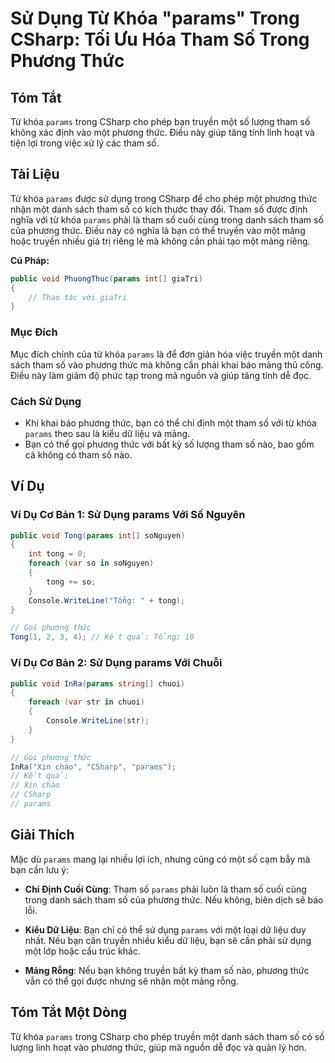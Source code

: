 <!--
Meta Description: # Sử Dụng Từ Khóa "params" Trong CSharp: Tối Ưu Hóa Tham Số Trong Phương Thức ## Tóm Tắt Từ khóa `params` trong CSharp cho phép bạn truyền một số lượn...
Meta Keywords: params, tham, một, phương, thức
-->

# Sử Dụng Từ Khóa "params" Trong CSharp: Tối Ưu Hóa Tham Số Trong Phương Thức

## Tóm Tắt
Từ khóa `params` trong CSharp cho phép bạn truyền một số lượng tham số không xác định vào một phương thức. Điều này giúp tăng tính linh hoạt và tiện lợi trong việc xử lý các tham số.

## Tài Liệu
Từ khóa `params` được sử dụng trong CSharp để cho phép một phương thức nhận một danh sách tham số có kích thước thay đổi. Tham số được định nghĩa với từ khóa `params` phải là tham số cuối cùng trong danh sách tham số của phương thức. Điều này có nghĩa là bạn có thể truyền vào một mảng hoặc truyền nhiều giá trị riêng lẻ mà không cần phải tạo một mảng riêng.

**Cú Pháp:**
```csharp
public void PhuongThuc(params int[] giaTri)
{
    // Thao tác với giaTri
}
```

### Mục Đích
Mục đích chính của từ khóa `params` là để đơn giản hóa việc truyền một danh sách tham số vào phương thức mà không cần phải khai báo mảng thủ công. Điều này làm giảm độ phức tạp trong mã nguồn và giúp tăng tính dễ đọc.

### Cách Sử Dụng
- Khi khai báo phương thức, bạn có thể chỉ định một tham số với từ khóa `params` theo sau là kiểu dữ liệu và mảng.
- Bạn có thể gọi phương thức với bất kỳ số lượng tham số nào, bao gồm cả không có tham số nào.

## Ví Dụ
### Ví Dụ Cơ Bản 1: Sử Dụng params Với Số Nguyên
```csharp
public void Tong(params int[] soNguyen)
{
    int tong = 0;
    foreach (var so in soNguyen)
    {
        tong += so;
    }
    Console.WriteLine("Tổng: " + tong);
}

// Gọi phương thức
Tong(1, 2, 3, 4); // Kết quả: Tổng: 10
```

### Ví Dụ Cơ Bản 2: Sử Dụng params Với Chuỗi
```csharp
public void InRa(params string[] chuoi)
{
    foreach (var str in chuoi)
    {
        Console.WriteLine(str);
    }
}

// Gọi phương thức
InRa("Xin chào", "CSharp", "params"); 
// Kết quả:
// Xin chào
// CSharp
// params
```

## Giải Thích
Mặc dù `params` mang lại nhiều lợi ích, nhưng cũng có một số cạm bẫy mà bạn cần lưu ý:

- **Chỉ Định Cuối Cùng**: Tham số `params` phải luôn là tham số cuối cùng trong danh sách tham số của phương thức. Nếu không, biên dịch sẽ báo lỗi.
  
- **Kiểu Dữ Liệu**: Bạn chỉ có thể sử dụng `params` với một loại dữ liệu duy nhất. Nếu bạn cần truyền nhiều kiểu dữ liệu, bạn sẽ cần phải sử dụng một lớp hoặc cấu trúc khác.

- **Mảng Rỗng**: Nếu bạn không truyền bất kỳ tham số nào, phương thức vẫn có thể gọi được nhưng sẽ nhận một mảng rỗng.

## Tóm Tắt Một Dòng
Từ khóa `params` trong CSharp cho phép truyền một danh sách tham số có số lượng linh hoạt vào phương thức, giúp mã nguồn dễ đọc và quản lý hơn.